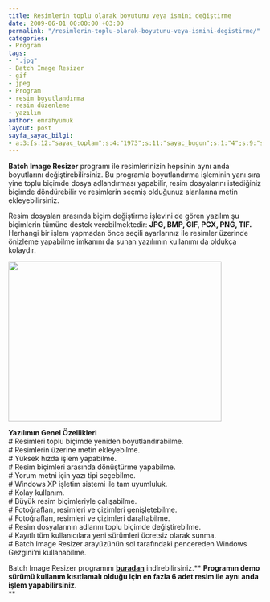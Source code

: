 ```yaml
---
title: Resimlerin toplu olarak boyutunu veya ismini değiştirme
date: 2009-06-01 00:00:00 +03:00
permalink: "/resimlerin-toplu-olarak-boyutunu-veya-ismini-degistirme/"
categories:
- Program
tags:
- ".jpg"
- Batch Image Resizer
- gif
- jpeg
- Program
- resim boyutlandırma
- resim düzenleme
- yazılım
author: emrahyumuk
layout: post
sayfa_sayac_bilgi:
- a:3:{s:12:"sayac_toplam";s:4:"1973";s:11:"sayac_bugun";s:1:"4";s:9:"son_okuma";s:10:"1364913003";}
---
```


**Batch Image Resizer** programı ile resimlerinizin hepsinin aynı anda boyutlarını değiştirebilirsiniz. Bu programla boyutlandırma işleminin yanı sıra yine toplu biçimde dosya adlandırması yapabilir, resim dosyalarını istediğiniz biçimde döndürebilir ve resimlerin seçmiş olduğunuz alanlarına metin ekleyebilirsiniz.

Resim dosyaları arasında biçim değiştirme işlevini de gören yazılım şu biçimlerin tümüne destek verebilmektedir: **JPG, BMP, GIF, PCX, PNG, TIF.** Herhangi bir işlem yapmadan önce seçili ayarlarınız ile resimler üzerinde önizleme yapabilme imkanını da sunan yazılımın kullanımı da oldukça kolaydır.

<!--more-->

<a href="http://img521.imageshack.us/img521/6573/aw5own.png" target="_blank"><strong><img class="alignnone" title="resimleri toplu olarak boyutlandırma" src="http://img521.imageshack.us/img521/6573/aw5own.png" alt="" width="424" height="318" /></strong></a>

**Yazılımın Genel Özellikleri**  
\# Resimleri toplu biçimde yeniden boyutlandırabilme.  
\# Resimlerin üzerine metin ekleyebilme.  
\# Yüksek hızda işlem yapabilme.  
\# Resim biçimleri arasında dönüştürme yapabilme.  
\# Yorum metni için yazı tipi seçebilme.  
\# Windows XP işletim sistemi ile tam uyumluluk.  
\# Kolay kullanım.  
\# Büyük resim biçimleriyle çalışabilme.  
\# Fotoğrafları, resimleri ve çizimleri genişletebilme.  
\# Fotoğrafları, resimleri ve çizimleri daraltabilme.  
\# Resim dosyalarının adlarını toplu biçimde değiştirebilme.  
\# Kayıtlı tüm kullanıcılara yeni sürümleri ücretsiz olarak sunma.  
\# Batch Image Resizer arayüzünün sol tarafındaki pencereden Windows Gezgini&#8217;ni kullanabilme.

Batch Image Resizer programını <a href="https://dl.getdropbox.com/u/211688/programlar/batch-image-resizer.exe" target="_blank"><strong>buradan</strong></a> indirebilirsiniz.** **Programın demo sürümü kullanım kısıtlamalı olduğu için en fazla 6 adet resim ile aynı anda işlem yapabilirsiniz.**  
**